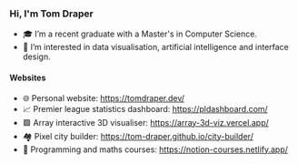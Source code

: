 ### Hi, I'm Tom Draper
- 🎓 I’m a recent graduate with a Master's in Computer Science.
- 👀 I’m interested in data visualisation, artificial intelligence and interface design.
#### Websites
- 🌐 Personal website:                    https://tomdraper.dev/
- 📈 Premier league statistics dashboard: https://pldashboard.com/
- 🟩 Array interactive 3D visualiser:                 https://array-3d-viz.vercel.app/
- 🏘️ Pixel city builder:                  https://tom-draper.github.io/city-builder/
- 📖 Programming and maths courses:       https://notion-courses.netlify.app/


<!---
Tom-Draper/Tom-Draper is a ✨ special ✨ repository because its `README.md` (this file) appears on your GitHub profile.
You can click the Preview link to take a look at your changes.
--->
